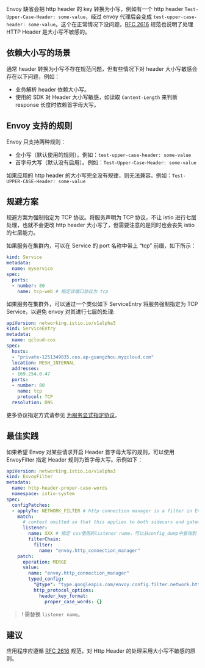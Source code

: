 Envoy 缺省会把 http header 的 key 转换为小写，例如有一个 http header `Test-Upper-Case-Header: some-value`，经过 envoy 代理后会变成 `test-upper-case-header: some-value`。这个在正常情况下没问题，[RFC 2616](https://www.ietf.org/rfc/rfc2616.txt) 规范也说明了处理 HTTP Header 是大小写不敏感的。

## 依赖大小写的场景

通常 header 转换为小写不存在规范问题，但有些情况下对 header 大小写敏感会存在以下问题，例如：
- 业务解析 header 依赖大小写。
- 使用的 SDK 对 Header 大小写敏感，如读取 `Content-Length` 来判断 response 长度时依赖首字母大写。

## Envoy 支持的规则

Envoy 只支持两种规则：
- 全小写（默认使用的规则）。例如：`test-upper-case-header: some-value`
- 首字母大写（默认没有启用）。例如：`Test-Upper-Case-Header: some-value`


如果应用的 http header 的大小写完全没有规律，则无法兼容。例如：`Test-UPPER-CASE-Header: some-value`



## 规避方案

规避方案为强制指定为 TCP 协议。将服务声明为 TCP 协议，不让 istio 进行七层处理，也就不会更改 http header 大小写了，但需要注意的是同时也会丧失 istio 的七层能力。

如果服务在集群内，可以在 Service 的 port 名称中带上 “tcp” 前缀，如下所示：

```yaml
kind: Service
metadata:
  name: myservice
spec:
  ports:
  - number: 80
    name: tcp-web # 指定该端口协议为 tcp
```

如果服务在集群外，可以通过一个类似如下 ServiceEntry 将服务强制指定为 TCP Service，以避免 envoy 对其进行七层的处理:

```yaml
apiVersion: networking.istio.io/v1alpha3
kind: ServiceEntry
metadata:
  name: qcloud-cos
spec:
  hosts:
  - "private-1251349835.cos.ap-guangzhou.myqcloud.com"
  location: MESH_INTERNAL
  addresses:
  - 169.254.0.47
  ports:
  - number: 80
    name: tcp
    protocol: TCP
  resolution: DNS
```

更多协议指定方式请参见 [为服务显式指定协议](https://imroc.cc/istio/best-practice/specify-protocol/)。

## 最佳实践 

如果希望 Envoy 对某些请求开启 Header 首字母大写的规则，可以使用 EnvoyFilter 指定 Header 规则为首字母大写。示例如下：

```yaml
apiVersion: networking.istio.io/v1alpha3
kind: EnvoyFilter
metadata:
  name: http-header-proper-case-words
  namespace: istio-system
spec:
  configPatches:
  - applyTo: NETWORK_FILTER # http connection manager is a filter in Envoy
    match:
      # context omitted so that this applies to both sidecars and gateways
      listener:
        name: XXX # 指定 cos使用的listener name，可以从config_dump中查询到
        filterChain:
          filter:
            name: "envoy.http_connection_manager"
    patch:
      operation: MERGE
      value:
        name: "envoy.http_connection_manager"
        typed_config:
          "@type": "type.googleapis.com/envoy.config.filter.network.http_connection_manager.v2.HttpConnectionManager"
          http_protocol_options:
            header_key_format:
              proper_case_words: {}
```

>! 需替换 `listener name`。

## 建议

应用程序应遵循 [RFC 2616](https://www.ietf.org/rfc/rfc2616.txt) 规范，对 Http Header 的处理采用大小写不敏感的原则。

